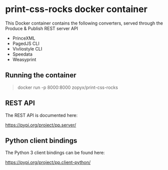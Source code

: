 # print-css-rocks docker container

This Docker container contains the following converters, served through
the Produce & Publish REST server API

- PrinceXML
- PagedJS CLI
- Vivliostyle CLI
- Speedata
- Weasyprint

## Running the container

   > docker run -p 8000:8000 zopyx/print-css-rocks

## REST API 

The REST API is documented here:

https://pypi.org/project/pp.server/

## Python client bindings

The Python 3 client bindings can be found here:

https://pypi.org/project/pp.client-python/

 